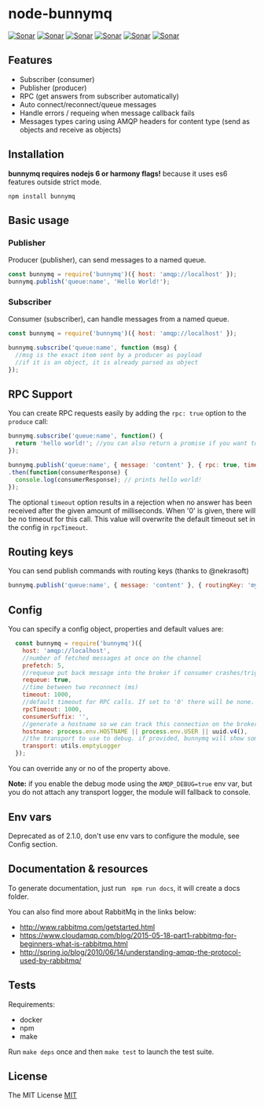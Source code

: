 # node-bunnymq

[![Sonar](http://proxy.dialonce.net/sonar/api/badges/gate?key=node-bunnymq)](http://sonar.dialonce.net/dashboard?id=node-bunnymq)
[![Sonar](http://proxy.dialonce.net/sonar/api/badges/measure?key=node-bunnymq&metric=ncloc)](http://sonar.dialonce.net/dashboard?id=node-bunnymq)
[![Sonar](http://proxy.dialonce.net/sonar/api/badges/measure?key=node-bunnymq&metric=coverage)](http://sonar.dialonce.net/dashboard?id=node-bunnymq)
[![Sonar](http://proxy.dialonce.net/sonar/api/badges/measure?key=node-bunnymq&metric=code_smells)](http://proxy.dialonce.net/sonar/api/badges/measure?key=node-bunnymq&metric=coverage)
[![Sonar](http://proxy.dialonce.net/sonar/api/badges/measure?key=node-bunnymq&metric=bugs)](http://sonar.dialonce.net/dashboard?id=node-bunnymq)
[![Sonar](http://proxy.dialonce.net/sonar/api/badges/measure?key=node-bunnymq&metric=sqale_debt_ratio)](http://sonar.dialonce.net/dashboard?id=node-bunnymq)

## Features
- Subscriber (consumer)
- Publisher (producer)
- RPC (get answers from subscriber automatically)
- Auto connect/reconnect/queue messages
- Handle errors / requeing when message callback fails
- Messages types caring using AMQP headers for content type (send as objects and receive as objects)

## Installation
**bunnymq requires nodejs 6 or harmony flags!** because it uses es6 features outside strict mode.
```
npm install bunnymq
```

## Basic usage
### Publisher
Producer (publisher), can send messages to a named queue.

```javascript
const bunnymq = require('bunnymq')({ host: 'amqp://localhost' });
bunnymq.publish('queue:name', 'Hello World!');
```

### Subscriber
Consumer (subscriber), can handle messages from a named queue.

```javascript
const bunnymq = require('bunnymq')({ host: 'amqp://localhost' });

bunnymq.subscribe('queue:name', function (msg) {
  //msg is the exact item sent by a producer as payload
  //if it is an object, it is already parsed as object
});
```

## RPC Support
You can create RPC requests easily by adding the `rpc: true` option to the `produce` call:
```javascript
bunnymq.subscribe('queue:name', function() {
  return 'hello world!'; //you can also return a promise if you want to do async stuff
});

bunnymq.publish('queue:name', { message: 'content' }, { rpc: true, timeout: 1000 })
.then(function(consumerResponse) {
  console.log(consumerResponse); // prints hello world!
});
```
The optional `timeout` option results in a rejection when no answer has been received after the given amount of milliseconds.
When '0' is given, there will be no timeout for this call.
This value will overwrite the default timeout set in the config in `rpcTimeout`.

## Routing keys
You can send publish commands with routing keys (thanks to @nekrasoft)
```javascript
bunnymq.publish('queue:name', { message: 'content' }, { routingKey: 'my-routing-key' });
```

## Config
You can specify a config object, properties and default values are:

```javascript
  const bunnymq = require('bunnymq')({
    host: 'amqp://localhost',
    //number of fetched messages at once on the channel
    prefetch: 5,
    //requeue put back message into the broker if consumer crashes/trigger exception
    requeue: true,
    //time between two reconnect (ms)
    timeout: 1000,
    //default timeout for RPC calls. If set to '0' there will be none.
    rpcTimeout: 1000,
    consumerSuffix: '',
    //generate a hostname so we can track this connection on the broker (rabbitmq management plugin)
    hostname: process.env.HOSTNAME || process.env.USER || uuid.v4(),
    //the transport to use to debug. if provided, bunnymq will show some logs
    transport: utils.emptyLogger
  });
```

You can override any or no of the property above.

<b>Note:</b> if you enable the debug mode using the `AMQP_DEBUG=true` env var, but you do not attach any transport logger, the module will fallback to console.

## Env vars
Deprecated as of 2.1.0, don't use env vars to configure the module, see Config section.

## Documentation & resources
To generate documentation, just run ``` npm run docs```, it will create a docs folder.

You can also find more about RabbitMq in the links below:
 - http://www.rabbitmq.com/getstarted.html
 - https://www.cloudamqp.com/blog/2015-05-18-part1-rabbitmq-for-beginners-what-is-rabbitmq.html
 - http://spring.io/blog/2010/06/14/understanding-amqp-the-protocol-used-by-rabbitmq/

## Tests
Requirements:
  - docker
  - npm
  - make

Run `make deps` once and then `make test` to launch the test suite.

## License
The MIT License [MIT](LICENSE)

